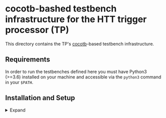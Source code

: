 # cocotb-bashed testbench infrastructure for the HTT trigger processor (TP)

This directory contains the TP's [cocotb](https://github.com/cocotb/cocotb)-based testbench
infrastructure.

## Requirements

In order to run the testbenches defined here you must have Python3 (>=3.6) installed
on your machine and accessible via the `python3` command in your `$PATH`.


## Installation and Setup
<details> <summary> Expand </summary



You are required to have ```python3```.
</details>
